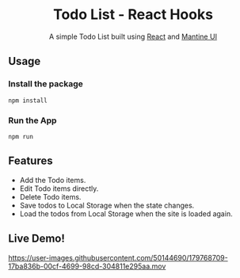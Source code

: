 <h1 align="center">Todo List - React Hooks</h1>
<p align="center">
    A simple Todo List built using 
    <a href="https://reactjs.org/">React</a> and
     <a href="https://mui.com/">Mantine UI</a>
</p>
<h2>Usage</h2>
<h3>Install the package</h3>

```shell
npm install
```
<h3>Run the App</h3>

```shell
npm run
```

<h2>Features</h2>

- Add the Todo items.
- Edit Todo items directly.
- Delete Todo items.
- Save todos to Local Storage when the state changes.
- Load the todos from Local Storage when the site is loaded again.

<h2>Live Demo!</h2>

https://user-images.githubusercontent.com/50144690/179768709-17ba836b-00cf-4699-98cd-304811e295aa.mov



